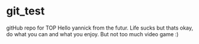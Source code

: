# git_test
gitHub repo for TOP
Hello yannick from the futur. Life sucks but thats okay, do what you can and what you enjoy. But not too much video game :)